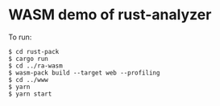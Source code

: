 # WASM demo of rust-analyzer

To run:

```shell
$ cd rust-pack
$ cargo run
$ cd ../ra-wasm
$ wasm-pack build --target web --profiling
$ cd ../www
$ yarn
$ yarn start
```
